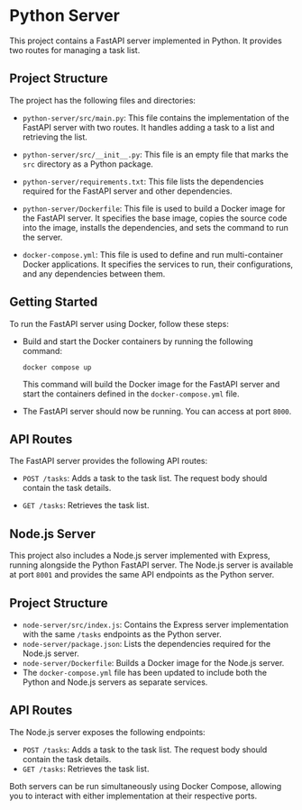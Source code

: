 # Python Server

This project contains a FastAPI server implemented in Python. It provides two routes for managing a task list.

## Project Structure

The project has the following files and directories:

- `python-server/src/main.py`: This file contains the implementation of the FastAPI server with two routes. It handles adding a task to a list and retrieving the list.

- `python-server/src/__init__.py`: This file is an empty file that marks the `src` directory as a Python package.

- `python-server/requirements.txt`: This file lists the dependencies required for the FastAPI server and other dependencies.

- `python-server/Dockerfile`: This file is used to build a Docker image for the FastAPI server. It specifies the base image, copies the source code into the image, installs the dependencies, and sets the command to run the server.

- `docker-compose.yml`: This file is used to define and run multi-container Docker applications. It specifies the services to run, their configurations, and any dependencies between them.

## Getting Started

To run the FastAPI server using Docker, follow these steps:

- Build and start the Docker containers by running the following command:

  ```shell
  docker compose up
  ```

  This command will build the Docker image for the FastAPI server and start the containers defined in the `docker-compose.yml` file.

- The FastAPI server should now be running. You can access at port `8000`.

## API Routes

The FastAPI server provides the following API routes:

- `POST /tasks`: Adds a task to the task list. The request body should contain the task details.

- `GET /tasks`: Retrieves the task list.
## Node.js Server

This project also includes a Node.js server implemented with Express, running alongside the Python FastAPI server. The Node.js server is available at port `8001` and provides the same API endpoints as the Python server.

## Project Structure

- `node-server/src/index.js`: Contains the Express server implementation with the same `/tasks` endpoints as the Python server.
- `node-server/package.json`: Lists the dependencies required for the Node.js server.
- `node-server/Dockerfile`: Builds a Docker image for the Node.js server.
- The `docker-compose.yml` file has been updated to include both the Python and Node.js servers as separate services.

## API Routes

The Node.js server exposes the following endpoints:

- `POST /tasks`: Adds a task to the task list. The request body should contain the task details.
- `GET /tasks`: Retrieves the task list.

Both servers can be run simultaneously using Docker Compose, allowing you to interact with either implementation at their respective ports.